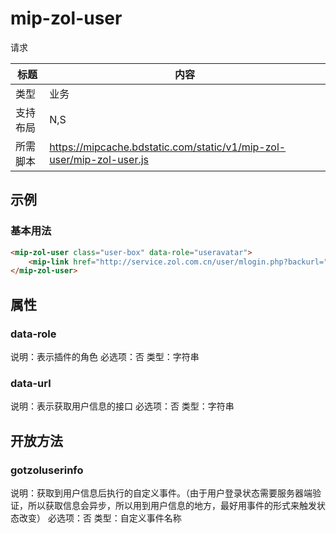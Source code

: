 # mip-zol-user

请求

标题|内容
----|----
类型|业务
支持布局|N,S|
所需脚本|https://mipcache.bdstatic.com/static/v1/mip-zol-user/mip-zol-user.js

## 示例

### 基本用法
```html
<mip-zol-user class="user-box" data-role="useravatar">
    <mip-link href="http://service.zol.com.cn/user/mlogin.php?backurl=">登录</mip-link>
</mip-zol-user>
```

## 属性

### data-role

说明：表示插件的角色
必选项：否
类型：字符串

### data-url

说明：表示获取用户信息的接口
必选项：否
类型：字符串

## 开放方法

### gotzoluserinfo

说明：获取到用户信息后执行的自定义事件。（由于用户登录状态需要服务器端验证，所以获取信息会异步，所以用到用户信息的地方，最好用事件的形式来触发状态改变）
必选项：否
类型：自定义事件名称
